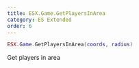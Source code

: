 ```yaml
---
title: ESX.Game.GetPlayersInArea
category: ES Extended
order: 6
---
```


```lua
ESX.Game.GetPlayersInArea(coords, radius)
```

Get players in area

